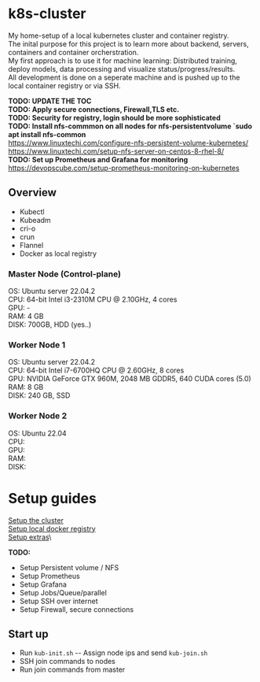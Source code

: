 # k8s-cluster
My home-setup of a local kubernetes cluster and container registry.\
The inital purpose for this project is to learn more about backend, servers, containers and container orcherstration.\
My first approach is to use it for machine learning: Distributed training, deploy models, data processing and visualize status/progress/results.\
All development is done on a seperate machine and is pushed up to the local container registry or via SSH.


__TODO: UPDATE THE TOC__\
__TODO: Apply secure connections, Firewall,TLS etc.__\
__TODO: Security for registry, login should be more sophisticated__\
__TODO: Install nfs-commmon on all nodes for nfs-persistentvolume `sudo apt install nfs-common__ \
https://www.linuxtechi.com/configure-nfs-persistent-volume-kubernetes/ \
https://www.linuxtechi.com/setup-nfs-server-on-centos-8-rhel-8/ \
__TODO: Set up Prometheus and Grafana for monitoring__ \
https://devopscube.com/setup-prometheus-monitoring-on-kubernetes

## Overview
- Kubectl
- Kubeadm
- cri-o
- crun
- Flannel
- Docker as local registry

### Master Node (Control-plane)
OS: Ubuntu server 22.04.2\
CPU: 64-bit Intel i3-2310M CPU @ 2.10GHz, 4 cores \
GPU: - \
RAM: 4 GB \
DISK: 700GB, HDD (yes..)


### Worker Node 1
OS: Ubuntu server 22.04.2 \
CPU: 64-bit Intel i7-6700HQ CPU @ 2.60GHz, 8 cores \
GPU: NVIDIA GeForce GTX 960M, 2048 MB GDDR5, 640 CUDA cores (5.0) \
RAM: 8 GB \
DISK: 240 GB, SSD


### Worker Node 2 
OS: Ubuntu 22.04 \
CPU: \
GPU: \
RAM: \
DISK:


# Setup guides
[Setup the cluster](setup_cluster.md)\
[Setup local docker registry](setup_registry.md)\
[Setup extras](setup_extra.md)\

__TODO:__
- Setup Persistent volume / NFS
- Setup Prometheus
- Setup Grafana
- Setup Jobs/Queue/parallel
- Setup SSH over internet
- Setup Firewall, secure connections

## Start up
- Run `kub-init.sh`
-- Assign node ips and send `kub-join.sh`
- SSH join commands to nodes 
- Run join commands from master

